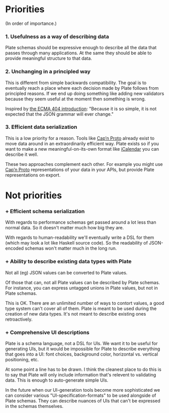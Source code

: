 # Priorities

(In order of importance.)

### 1. Usefulness as a way of describing data

Plate schemas should be expressive enough to describe all the data that passes through many applications. At the same they should be able to provide meaningful structure to that data.

### 2. Unchanging in a principled way

This is different from simple backwards compatibility. The goal is to eventually reach a place where each decision made by Plate follows from principled reasons. If we end up doing something like adding new validators because they seem useful at the moment then something is wrong.

Inspired by [the ECMA 404 introduction](https://www.ecma-international.org/publications/files/ECMA-ST/ECMA-404.pdf): "Because it is so simple, it is not expected that the JSON grammar will ever change."

### 3. Efficient data serialization

This is a low priority for a reason. Tools like [Cap’n Proto](https://capnproto.org/) already exist to move data around in an extraordinarily efficient way. Plate exists so if you want to make a new meaningful-on-its-own format like [iCalendar](https://en.wikipedia.org/wiki/ICalendar) you can describe it well.

These two approaches complement each other. For example you might use [Cap’n Proto](https://capnproto.org/) representations of your data in your APIs, but provide Plate representations on export.

# Not priorities

### + Efficient schema serialization

With regards to performance schemas get passed around a lot less than normal data. So it doesn't matter much how big they are.

With regards to human-readability we'll eventually write a DSL for them (which may look a lot like Haskell source code). So the readability of JSON-encoded schemas won't matter much in the long run.

### + Ability to describe existing data types with Plate

Not all (eg) JSON values can be converted to Plate values.

Of those that can, not all Plate values can be described by Plate schemas. For instance, you can express untagged unions in Plate values, but not in Plate schemas.

This is OK. There are an unlimited number of ways to contort values, a good type system can't cover all of them. Plate is meant to be used during the creation of new data types. It's not meant to describe existing ones retroactively.

### + Comprehensive UI descriptions

Plate is a schema language, not a DSL for UIs. We want it to be useful for generating UIs, but it would be impossible for Plate to describe everything that goes into a UI: font choices, background color, horizontal vs. vertical positioning, etc.

At some point a line has to be drawn. I think the cleanest place to do this is to say that Plate will only include information that's relevent to validating data. This is enough to auto-generate simple UIs.

In the future when our UI-generation tools become more sophisticated we can consider various "UI-specification-formats" to be used alongside of Plate schemas. They can describe nuances of UIs that can't be expressed in the schemas themselves.

